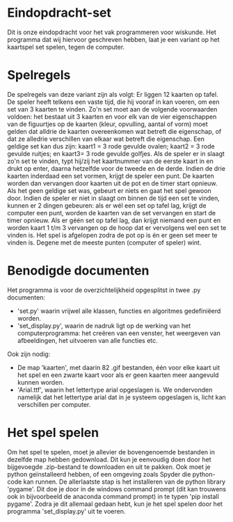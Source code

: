 # Eindopdracht-set
Dit is onze eindopdracht voor het vak programmeren voor wiskunde. Het programma dat wij hiervoor geschreven hebben, laat je een variant op het kaartspel set spelen, tegen de computer.
# Spelregels
De spelregels van deze variant zijn als volgt: Er liggen 12 kaarten op tafel. De speler heeft telkens een vaste tijd, die hij vooraf in kan voeren, om een set van 3 kaarten te vinden. Zo'n set moet aan de volgende voorwaarden voldoen: het bestaat uit 3 kaarten en voor elk van de vier eigenschappen van de figuurtjes op de kaarten (kleur, opvulling, aantal of vorm) moet gelden dat alldrie de kaarten overeenkomen wat betreft die eigenschap, of dat ze alledrie verschillen van elkaar wat betreft die eigenschap. Een geldige set kan dus zijn: kaart1 = 3 rode gevulde ovalen; kaart2 = 3 rode gevulde ruitjes; en kaart3= 3 rode gevulde golfjes. Als de speler er in slaagt zo'n set te vinden, typt hij/zij het kaartnummer van de eerste kaart in en drukt op enter, daarna hetzelfde voor de tweede en de derde. Indien de drie kaarten inderdaad een set vormen, krijgt de speler een punt. De kaarten worden dan vervangen door kaarten uit de pot en de timer start opnieuw. Als het geen geldige set was, gebeurt er niets en gaat het spel gewoon door. Indien de speler er niet in slaagt om binnen de tijd een set te vinden, kunnen er 2 dingen gebeuren: als er wél een set op tafel lag, krijgt de computer een punt, worden de kaarten van de set vervangen en start de timer opnieuw. Als er géén set op tafel lag, dan krijgt niemand een punt en worden kaart 1 t/m 3 vervangen op de hoop dat er vervolgens wel een set te vinden is. Het spel is afgelopen zodra de pot op is én er geen set meer te vinden is. Degene met de meeste punten (computer of speler) wint.
# Benodigde documenten
Het programma is voor de overzichtelijkheid opgesplitst in twee .py documenten:
* 'set.py' waarin vrijwel alle klassen, functies en algoritmes gedefiniëerd worden.
* 'set_display.py', waarin de nadruk ligt op de werking van het computerprogramma: het creëren van een venster, het weergeven van afbeeldingen, het uitvoeren van alle functies etc.

Ook zijn nodig:
* De map 'kaarten', met daarin 82 .gif bestanden, één voor elke kaart uit het spel en een zwarte kaart voor als er geen kaarten meer aangevuld kunnen worden.
* 'Arial.ttf', waarin het lettertype arial opgeslagen is. We ondervonden namelijk dat het lettertype arial dat in je systeem opgeslagen is, licht kan verschillen per computer.
# Het spel spelen
Om het spel te spelen, moet je allevier de bovengenoemde bestanden in dezelfde map hebben gedownload. Dit kun je eenvoudig doen door het bijgevoegde .zip-bestand te downloaden en uit te pakken. Ook moet je python geïnstalleerd hebben, of een omgeving zoals Spyder die python-code kan runnen. De allerlaatste stap is het installeren van de python library 'pygame'. Dit doe je door in de windows command prompt (dit kan trouwens ook in bijvoorbeeld de anaconda command prompt) in te typen 'pip install pygame'. Zodra je dit allemaal gedaan hebt, kun je het spel spelen door het programma 'set_display.py' uit te voeren.
